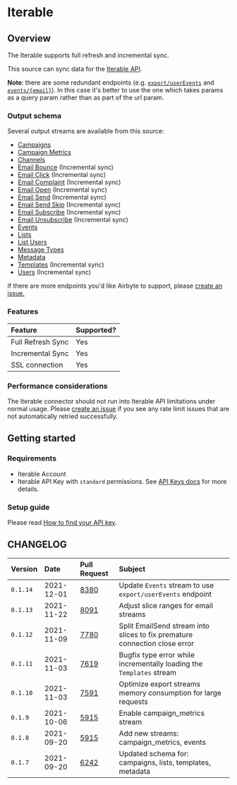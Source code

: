 # Iterable

## Overview

The Iterable supports full refresh and incremental sync.

This source can sync data for the [Iterable API](https://api.iterable.com/api/docs).

**Note**: there are some redundant endpoints (e.g. [`export/userEvents`](https://api.iterable.com/api/docs#export_exportUserEvents) and [`events/{email}`](https://api.iterable.com/api/docs#events_User_events)). 
In this case it's better to use the one which takes params as a query param rather than as part of the url param. 

### Output schema

Several output streams are available from this source:

* [Campaigns](https://api.iterable.com/api/docs#campaigns_campaigns)
* [Campaign Metrics](https://api.iterable.com/api/docs#campaigns_metrics)
* [Channels](https://api.iterable.com/api/docs#channels_channels)
* [Email Bounce](https://api.iterable.com/api/docs#export_exportDataJson) \(Incremental sync\)
* [Email Click](https://api.iterable.com/api/docs#export_exportDataJson) \(Incremental sync\)
* [Email Complaint](https://api.iterable.com/api/docs#export_exportDataJson) \(Incremental sync\)
* [Email Open](https://api.iterable.com/api/docs#export_exportDataJson) \(Incremental sync\)
* [Email Send](https://api.iterable.com/api/docs#export_exportDataJson) \(Incremental sync\)
* [Email Send Skip](https://api.iterable.com/api/docs#export_exportDataJson) \(Incremental sync\)
* [Email Subscribe](https://api.iterable.com/api/docs#export_exportDataJson) \(Incremental sync\)
* [Email Unsubscribe](https://api.iterable.com/api/docs#export_exportDataJson) \(Incremental sync\)
* [Events](https://api.iterable.com/api/docs#events_User_events)
* [Lists](https://api.iterable.com/api/docs#lists_getLists)
* [List Users](https://api.iterable.com/api/docs#lists_getLists_0)
* [Message Types](https://api.iterable.com/api/docs#messageTypes_messageTypes)
* [Metadata](https://api.iterable.com/api/docs#metadata_list_tables)
* [Templates](https://api.iterable.com/api/docs#templates_getTemplates) \(Incremental sync\)
* [Users](https://api.iterable.com/api/docs#export_exportDataJson) \(Incremental sync\)

If there are more endpoints you'd like Airbyte to support, please [create an issue.](https://github.com/airbytehq/airbyte/issues/new/choose)

### Features

| Feature | Supported? |
| :--- | :--- |
| Full Refresh Sync | Yes |
| Incremental Sync | Yes |
| SSL connection | Yes |

### Performance considerations

The Iterable connector should not run into Iterable API limitations under normal usage. Please [create an issue](https://github.com/airbytehq/airbyte/issues) if you see any rate limit issues that are not automatically retried successfully.

## Getting started

### Requirements

* Iterable Account
* Iterable API Key with `standard` permissions. See [API Keys docs](https://support.iterable.com/hc/en-us/articles/360043464871-API-Keys-) for more details.

### Setup guide
<!-- markdown-link-check-disable-next-line -->
Please read [How to find your API key](https://support.iterable.com/hc/en-us/articles/360043464871-API-Keys-#creating-api-keys).

## CHANGELOG

| Version | Date | Pull Request | Subject |
| :------ | :--------  | :-----       | :------ |
| `0.1.14` | 2021-12-01 | [8380](https://github.com/airbytehq/airbyte/pull/8380) | Update `Events` stream to use `export/userEvents` endpoint |
| `0.1.13` | 2021-11-22 | [8091](https://github.com/airbytehq/airbyte/pull/8091) | Adjust slice ranges for email streams |
| `0.1.12` | 2021-11-09 | [7780](https://github.com/airbytehq/airbyte/pull/7780) | Split EmailSend stream into slices to fix premature connection close error |
| `0.1.11` | 2021-11-03 | [7619](https://github.com/airbytehq/airbyte/pull/7619) | Bugfix type error while incrementally loading the `Templates` stream |
| `0.1.10` | 2021-11-03 | [7591](https://github.com/airbytehq/airbyte/pull/7591) | Optimize export streams memory consumption for large requests |
| `0.1.9` | 2021-10-06 | [5915](https://github.com/airbytehq/airbyte/pull/5915) | Enable campaign_metrics stream |
| `0.1.8` | 2021-09-20 | [5915](https://github.com/airbytehq/airbyte/pull/5915) | Add new streams: campaign_metrics, events |
| `0.1.7` | 2021-09-20 | [6242](https://github.com/airbytehq/airbyte/pull/6242) | Updated schema for: campaigns, lists, templates, metadata |

